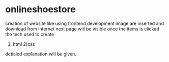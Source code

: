 # onlineshoestore
creation of website like using frontend development 
image are  inserted and download from internet
next page will be visible once the items is clicked
the tech used to create 
1) html
2)css

detialed explanation will be given..
